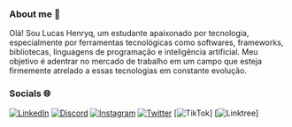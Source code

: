 ### About me 👋
Olá! Sou Lucas Henryq, um estudante apaixonado por tecnologia, especialmente por ferramentas tecnológicas como softwares, frameworks, bibliotecas, linguagens de programação e inteligência artificial. Meu objetivo é adentrar no mercado de trabalho em um campo que esteja firmemente atrelado a essas tecnologias em constante evolução.

### Socials 🌐
[![LinkedIn](https://img.shields.io/badge/linkedin-%230077B5.svg?style=for-the-badge&logo=linkedin&logoColor=white)](https://www.linkedin.com/in/lucas-henryq-374776242/)
[![Discord](https://img.shields.io/badge/Discord-%235865F2.svg?style=for-the-badge&logo=discord&logoColor=white)](https://discord.com/invite/KKqFU6qpph)
[![Instagram](https://img.shields.io/badge/Instagram-%23E4405F.svg?style=for-the-badge&logo=Instagram&logoColor=white)](https://www.instagram.com/lucashenryq_)
[![Twitter](https://img.shields.io/badge/Twitter-%231DA1F2.svg?style=for-the-badge&logo=Twitter&logoColor=white)](https://twitter.com/lucashennryq)
[![TikTok](https://img.shields.io/badge/TikTok-%23000000.svg?style=for-the-badge&logo=TikTok&logoColor=white)]
[![Linktree](https://img.shields.io/badge/linktree-1de9b6?style=for-the-badge&logo=linktree&logoColor=white)]



<!--
**lucashenryq/lucashenryq** is a ✨ _special_ ✨ repository because its `README.md` (this file) appears on your GitHub profile.

Here are some ideas to get you started:

- 🔭 I’m currently working on ...
- 🌱 I’m currently learning ...
- 👯 I’m looking to collaborate on ...
- 🤔 I’m looking for help with ...
- 💬 Ask me about ...
- 📫 How to reach me: ...
- 😄 Pronouns: ...
- ⚡ Fun fact: ...
-->
